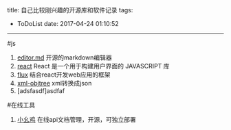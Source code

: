 title: 自己比较刚兴趣的开源库和软件记录
tags:
  - ToDoList
date: 2017-04-24 01:10:52
---
#js
1. [editor.md](http://pandao.github.io/editor.md/) 开源的markdown编辑器
2. [react](http://reactjs.cn/) React 是一个用于构建用户界面的 JAVASCRIPT 库
3. [flux](http://facebook.github.io/flux/docs/overview.html) 结合react开发web应用的框架
4. [xml-objtree](https://github.com/cherrry/xml-objtree) xml转换成json
5. [adsfasdf]asdfaf

#在线工具
1. [小幺鸡](http://www.xiaoyaoji.com.cn/) 在线api文档管理，开源，可独立部署